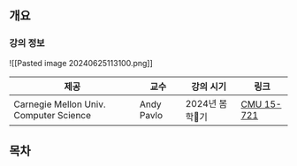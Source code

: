 ## 개요

### 강의 정보

![[Pasted image 20240625113100.png]]

| 제공                                     | 교수         | 강의 시기      | 링크                                                         |
| -------------------------------------- | ---------- | ---------- | ---------------------------------------------------------- |
| Carnegie Mellon Univ. Computer Science | Andy Pavlo | 2024년 봄학기 | [CMU 15-721](https://15721.courses.cs.cmu.edu/spring2024/) |

## 목차